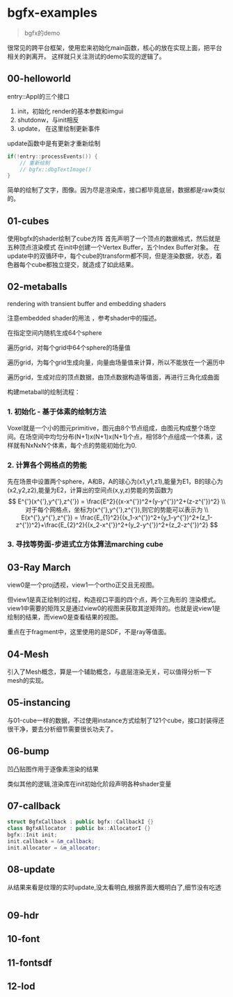 # bgfx-examples
> bgfx的demo

很常见的跨平台框架，使用宏来初始化main函数，核心的放在实现上面，把平台相关的剥离开。
这样就只关注测试的demo实现的逻辑了。

## 00-helloworld
entry::AppI的三个接口
1. init，初始化 render的基本参数和imgui
2. shutdonw，与init相反
3. update， 在这里绘制更新事件

update函数中是有更新才重新绘制
```c++
if(!entry::processEvents()) {
    // 重新绘制    
    // bgfx::dbgTextImage()
}
```
简单的绘制了文字，图像。因为尽是渲染库，接口都毕竟底层，数据都是raw类似的。

## 01-cubes
使用bgfx的shader绘制了cube方阵
首先声明了一个顶点的数据格式，然后就是五种顶点渲染模式
在init中创建一个Vertex Buffer，五个Index Buffer对象。
在update中的双循环中，每个cube的transform都不同，但是渲染数据，状态，着色器每个cube都独立提交，就造成了如此结果。

## 02-metaballs
rendering with transient buffer and embedding shaders

注意embedded shader的用法 ，参考shader中的描述。

在指定空间内随机生成64个sphere

遍历grid，对每个grid中64个sphere的场量值

遍历grid，为每个grid生成向量，向量由场量值来计算，所以不能放在一个遍历中

遍历grid，生成对应的顶点数据，由顶点数据构造等值面，再进行三角化成曲面

构建metaball的绘制流程：

### 1. 初始化 - 基于体素的绘制方法
Voxel就是一个小的图元primitive，图元由8个节点组成，由图元构成整个场空间。在场空间中均匀分布(N+1)x(N+1)x(N+1)个点，相邻8个点组成一个体素，这样就有NxNxN个体素，每个点的势能初始化为0.
### 2. 计算各个网格点的势能
先在场景中设置两个sphere，A和B，A的球心为(x1,y1,z1),能量为E1，B的球心为(x2,y2,z2),能量为E2，计算出的空间点(x,y,z)势能的势函数为
$$
E^{'}(x^{'},y^{'},z^{'}) = \frac{E^2}{(x-x^{'})^2+(y-y^{'})^2+(z-z^{'})^2} \\
对于每个网格点，坐标为(x^{'},y^{'},z^{'}),则它的势能可以表示为
\\
E(x^{'},y^{'},z^{'}) = \frac{E_{1}^2}{(x_1-x^{'})^2+(y_1-y^{'})^2+(z_1-z^{'})^2}+\frac{E_{2}^2}{(x_2-x^{'})^2+(y_2-y^{'})^2+(z_2-z^{'})^2}
$$
### 3. 寻找等势面-步进式立方体算法marching cube

## 03-Ray March

view0是一个proj透视，view1一个ortho正交且无视图。

但view1是真正绘制的过程，构造视口平面的四个点，两个三角形的 渲染模式。view1中需要的矩阵又是通过view0的视图来获取其逆矩阵的。也就是说view1是绘制的结果，而view0是查看结果的视图。

重点在于fragment中，这里使用的是SDF，不是ray等值面。

## 04-Mesh
引入了Mesh概念，算是一个辅助概念，与底层渲染无关，可以值得分析一下mesh的实现。

## 05-instancing
与01-cube一样的数据，不过使用instance方式绘制了121个cube，接口封装得还很干净，要去分析细节需要很长功夫了。

## 06-bump

凹凸贴图作用于逐像素渲染的结果

类似其他的逻辑,渲染库在init初始化阶段声明各种shader变量

## 07-callback
```c++
struct BgfxCallback : public bgfx::CallbackI {}
class BgfxAllocator : public bx::AllocatorI {}
bgfx::Init init;
init.callback = &m_callback;
init.allocator = &m_allocator;
```

## 08-update

从结果来看是纹理的实时update,没太看明白,根据界面大概明白了,细节没有吃透

```c++

```

## 09-hdr

## 10-font

## 11-fontsdf

## 12-lod

